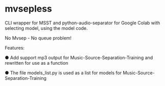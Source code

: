 # mvsepless
CLI wrapper for MSST and python-audio-separator for Google Colab with selecting model, using the model code.

No Mvsep - No queue problem!

Features:

● Add support mp3 output for Music-Source-Separation-Training and rewritten for use as a function

● The file models_list.py is used as a list for models for Music-Source-Separation-Training
